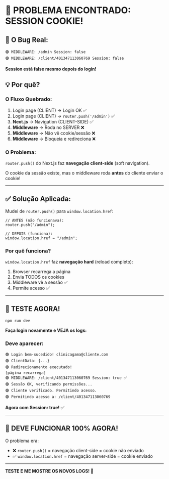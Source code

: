 # 🎯 PROBLEMA ENCONTRADO: SESSION COOKIE!

## 🐛 O Bug Real:

```
🟣 MIDDLEWARE: /admin Session: false
🟣 MIDDLEWARE: /client/401347113060769 Session: false
```

**Session está false mesmo depois do login!**

## 💡 Por quê?

### O Fluxo Quebrado:

1. Login page (CLIENT) → Login OK ✅
2. Login page (CLIENT) → `router.push('/admin')` ✅
3. **Next.js** → Navigation (CLIENT-SIDE) ✅
4. **Middleware** → Roda no SERVER ❌
5. **Middleware** → Não vê cookie/sessão ❌
6. **Middleware** → Bloqueia e redireciona ❌

### O Problema:

`router.push()` do Next.js faz **navegação client-side** (soft navigation).

O cookie da sessão existe, mas o middleware roda **antes** do cliente enviar o cookie!

---

## ✅ Solução Aplicada:

Mudei de `router.push()` para `window.location.href`:

```tsx
// ANTES (não funcionava):
router.push("/admin");

// DEPOIS (funciona):
window.location.href = "/admin";
```

### Por quê funciona?

`window.location.href` faz **navegação hard** (reload completo):
1. Browser recarrega a página
2. Envia TODOS os cookies
3. Middleware vê a sessão ✅
4. Permite acesso ✅

---

## 🚀 TESTE AGORA!

```bash
npm run dev
```

**Faça login novamente e VEJA os logs:**

### Deve aparecer:

```
🟢 Login bem-sucedido! clinicagama@cliente.com
🟢 ClientData: {...}
🟢 Redirecionamento executado!
[página recarrega]
🟣 MIDDLEWARE: /client/401347113060769 Session: true ✅
🟣 Sessão OK, verificando permissões...
🟣 Cliente verificado. Permitindo acesso.
🟣 Permitindo acesso a: /client/401347113060769
```

**Agora com Session: true!** ✅

---

## 🎊 DEVE FUNCIONAR 100% AGORA!

O problema era:
- ❌ `router.push()` = navegação client-side = cookie não enviado
- ✅ `window.location.href` = navegação server-side = cookie enviado

---

**TESTE E ME MOSTRE OS NOVOS LOGS! 🚀**

